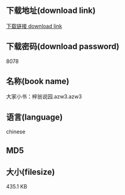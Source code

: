 ## 下载地址(download link)
[下载链接 download link](https://tutu365.netlify.app/?s=%E5%A4%A7%E5%AE%B6%E5%B0%8F%E4%B9%A6%EF%BC%9A%E6%A2%93%E7%BF%81%E8%AF%B4%E5%9B%AD.azw3)

## 下载密码(download password)
8078

## 名称(book name)
大家小书：梓翁说园.azw3.azw3

## 语言(language)
chinese

## MD5


## 大小(filesize)
435.1 KB
